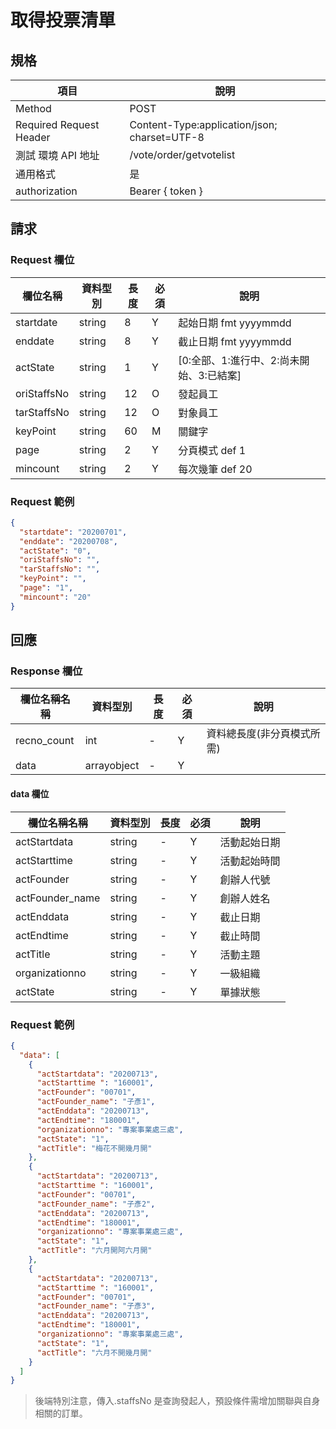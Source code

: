 # 取得投票清單

## 規格

| 項目                    | 說明                                         |
| ----------------------- | -------------------------------------------- |
| Method                  | POST                                         |
| Required Request Header | Content-Type:application/json; charset=UTF-8 |
| 測試 環境 API 地址      | /vote/order/getvotelist                      |
| 通用格式                | 是                                           |
| authorization           | Bearer { token }                             |

## 請求

### Request 欄位

| 欄位名稱    | 資料型別 | 長度 | 必須 | 說明                                     |
| ----------- | -------- | ---- | ---- | ---------------------------------------- |
| startdate   | string   | 8    | Y    | 起始日期 fmt yyyymmdd                    |
| enddate     | string   | 8    | Y    | 截止日期 fmt yyyymmdd                    |
| actState    | string   | 1    | Y    | [0:全部、1:進行中、2:尚未開始、3:已結案] |
| oriStaffsNo | string   | 12   | O    | 發起員工                                 |
| tarStaffsNo | string   | 12   | O    | 對象員工                                 |
| keyPoint    | string   | 60   | M    | 關鍵字                                   |
| page        | string   | 2    | Y    | 分頁模式 def 1                           |
| mincount    | string   | 2    | Y    | 每次幾筆 def 20                          |

### Request 範例

```json
{
  "startdate": "20200701",
  "enddate": "20200708",
  "actState": "0",
  "oriStaffsNo": "",
  "tarStaffsNo": "",
  "keyPoint": "",
  "page": "1",
  "mincount": "20"
}
```

## 回應

### Response 欄位

| 欄位名稱名稱 | 資料型別    | 長度 | 必須 | 說明                       |
| ------------ | ----------- | ---- | ---- | -------------------------- |
| recno_count  | int         | -    | Y    | 資料總長度(非分頁模式所需) |
| data         | arrayobject | -    | Y    |                            |

#### data 欄位

| 欄位名稱名稱    | 資料型別 | 長度 | 必須 | 說明         |
| --------------- | -------- | ---- | ---- | ------------ |
| actStartdata    | string   | -    | Y    | 活動起始日期 |
| actStarttime    | string   | -    | Y    | 活動起始時間 |
| actFounder      | string   | -    | Y    | 創辦人代號   |
| actFounder_name | string   | -    | Y    | 創辦人姓名   |
| actEnddata      | string   | -    | Y    | 截止日期     |
| actEndtime      | string   | -    | Y    | 截止時間     |
| actTitle        | string   | -    | Y    | 活動主題     |
| organizationno  | string   | -    | Y    | 一級組織     |
| actState        | string   | -    | Y    | 單據狀態     |

### Request 範例

```json
{
  "data": [
    {
      "actStartdata": "20200713",
      "actStarttime ": "160001",
      "actFounder": "00701",
      "actFounder_name": "子彥1",
      "actEnddata": "20200713",
      "actEndtime": "180001",
      "organizationno": "專案事業處三處",
      "actState": "1",
      "actTitle": "梅花不開幾月開"
    },
    {
      "actStartdata": "20200713",
      "actStarttime ": "160001",
      "actFounder": "00701",
      "actFounder_name": "子彥2",
      "actEnddata": "20200713",
      "actEndtime": "180001",
      "organizationno": "專案事業處三處",
      "actState": "1",
      "actTitle": "六月開阿六月開"
    },
    {
      "actStartdata": "20200713",
      "actStarttime ": "160001",
      "actFounder": "00701",
      "actFounder_name": "子彥3",
      "actEnddata": "20200713",
      "actEndtime": "180001",
      "organizationno": "專案事業處三處",
      "actState": "1",
      "actTitle": "六月不開幾月開"
    }
  ]
}
```

> 後端特別注意，傳入.staffsNo 是查詢發起人，預設條件需增加關聯與自身相關的訂單。
